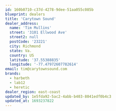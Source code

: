 ```yaml
---
id: 160b0710-c37d-4278-9dee-51aa055c085b
blueprint: dealers
title: 'Carytown Sound'
dealer_address:
  name: 'Tim Mullins'
  street: '3101 Ellwood Ave'
  street2: null
  postCode: '23221'
  city: Richmond
  state: Va.
  country: US
  latitude: '37.55388835'
  longitude: '-77.47972607782614'
email: tim@carytownsound.com
brands:
  - harbeth
  - lab12
  - heretic
dealer_region: east-coast
updated_by: 1e5fda92-5ac2-4abb-b403-8041edf0b4c3
updated_at: 1693237822
---
```

